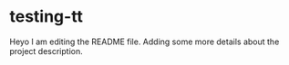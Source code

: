 # testing-tt
Heyo
I am editing the README file. Adding some more details about the project description.
